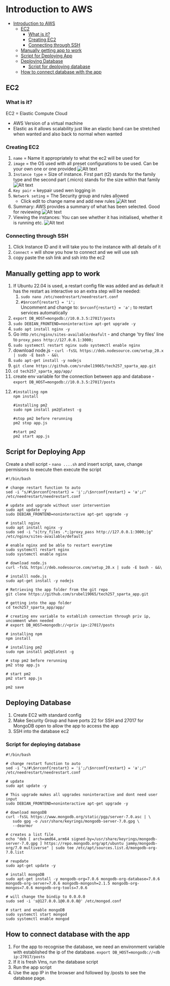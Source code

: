 # Introduction to AWS
- [Introduction to AWS](#introduction-to-aws)
  - [EC2](#ec2)
    - [What is it?](#what-is-it)
    - [Creating EC2](#creating-ec2)
    - [Connecting through SSH](#connecting-through-ssh)
  - [Manually getting app to work](#manually-getting-app-to-work)
  - [Script for Deploying App](#script-for-deploying-app)
  - [Deploying Database](#deploying-database)
    - [Script for deploying database](#script-for-deploying-database)
  - [How to connect database with the app](#how-to-connect-database-with-the-app)


## EC2
### What is it?
EC2 = Elastic Compute Cloud
- AWS Version of a virtual machine
- Elastic as it allows scalability just like an elastic band can be stretched when wanted and also back to normal when wanted

### Creating EC2 
1. `name` = Name it appropriately to what the ec2 will be used for
2. `image` = the OS used with all preset configurations to be used. Can be your own one or one provided
   ![Alt text](image.png)
3. `Instance type` = Size of instance. First part (t2) stands for the family type and the second part (.micro) stands for the size within that family
   ![Alt text](image-1.png)
4. `Key pair` = keypair used wen logging in
5. `Network seting` = The Security group and rules allowed 
   - Click edit to change name and add new rules
![Alt text](image-2.png)
6. Summary: AWS provides a summary of what has been selected. Good for reviewing 
   ![Alt text](image-3.png)
7. Viewing the instances: You can see whether it has initialised, whether it is running etc.
   ![Alt text](image-4.png)

### Connecting through SSH
1. Click Instance ID and it will take you to the instance with all details of it 
2. `Connect` = will show you how to connect and we will use ssh
3. copy paste the ssh link and ssh into the ec2

## Manually getting app to work
1. If Ubuntu 22.04 is used, a restart config file was added and as default it has the restart as interactive so an extra step will be needed:
   1. `sudo nano /etc/needrestart/needrestart.conf` 
   2. `#$nrconf{restart} = 'i';`  
Uncomment and change to:
`$nrconf{restart} = 'a';` to restart services automatically
1. `export DB_HOST=mongodb://10.0.3.5:27017/posts` 
2. `sudo DEBIAN_FRONTEND=noninteractive apt-get upgrade -y`
3. `sudo apt install nginx -y`
4. Go into `/etc/nginx/sites-available/deafult` - and change 'try files' line to `proxy_pass http://127.0.0.1:3000;`
5. `sudo systemctl restart nginx
sudo systemctl enable nginx`
6. download node.js -
`curl -fsSL https://deb.nodesource.com/setup_20.x | sudo -E bash - &&\`
7. `sudo apt-get install -y nodejs`
8. `git clone https://github.com/srubel19065/tech257_sparta_app.git`
9. `cd tech257_sparta_app/app/`
10. create env variable for the connection between app and database - `export DB_HOST=mongodb://10.0.3.5:27017/posts`
11. ```
    #installing npm
    npm install

    #installing pm2 
    sudo npm install pm2@latest -g

    #stop pm2 before rerunning
    pm2 stop app.js

    #start pm2 
    pm2 start app.js
    ```

## Script for Deploying App
Create a shell script - `nano ....sh` and insert script, save, change permisions to execute then execute the script
```
#!/bin/bash

# change restart function to auto 
sed -i "s/#\$nrconf{restart} = 'i';/\$nrconf{restart} = 'a';/" /etc/needrestart/needrestart.conf

# update and upgrade without user intervention
sudo apt update -y
sudo DEBIAN_FRONTEND=noninteractive apt-get upgrade -y

# install nginx
sudo apt install nginx -y
sudo sed -i "s|try_files .*;|proxy_pass http://127.0.0.1:3000;|g" /etc/nginx/sites-available/default

# enable nginx and be able to restart everytime
sudo systemctl restart nginx
sudo systemctl enable nginx

# download node.js
curl -fsSL https://deb.nodesource.com/setup_20.x | sudo -E bash - &&\

# installl node.js
sudo apt-get install -y nodejs

# Retrieving the app folder from the git repo
git clone https://github.com/srubel19065/tech257_sparta_app.git

# getting into the app folder
cd tech257_sparta_app/app/

# creating env variable to establish connection through priv ip, uncomment when needed
# export DB_HOST=mongodb://<priv ip>:27017/posts

# installing npm
npm install

# installing pm2 
sudo npm install pm2@latest -g

# stop pm2 before rerunning
pm2 stop app.js

# start pm2 
pm2 start app.js

pm2 save 
```

## Deploying Database
1. Create EC2 with standard config
2. Make Security Group and have ports 22 for SSH and 27017 for MongoDB open to allow the app to access the app
3. SSH into the database ec2


### Script for deploying database
```
#!/bin/bash

# change restart function to auto 
sed -i "s/#\$nrconf{restart} = 'i';/\$nrconf{restart} = 'a';/" /etc/needrestart/needrestart.conf

# update
sudo apt update -y

# This upgrade makes all upgrades noninteractive and dont need user input
sudo DEBIAN_FRONTEND=noninteractive apt-get upgrade -y

# download mongoDB
curl -fsSL https://www.mongodb.org/static/pgp/server-7.0.asc | \
   sudo gpg -o /usr/share/keyrings/mongodb-server-7.0.gpg \
   --dearmor

# creates a list file
echo "deb [ arch=amd64,arm64 signed-by=/usr/share/keyrings/mongodb-server-7.0.gpg ] https://repo.mongodb.org/apt/ubuntu jammy/mongodb-org/7.0 multiverse" | sudo tee /etc/apt/sources.list.d/mongodb-org-7.0.list

# reupdate
sudo apt-get update -y

# install mongoDB 
sudo apt-get install -y mongodb-org=7.0.6 mongodb-org-database=7.0.6 mongodb-org-server=7.0.6 mongodb-mongosh=2.1.5 mongodb-org-mongos=7.0.6 mongodb-org-tools=7.0.6
 
# will change the bindip to 0.0.0.0
sudo sed -i 's@127.0.0.1@0.0.0.0@' /etc/mongod.conf

# start and enable mongoDB
sudo systemctl start mongod
sudo systemctl enable mongod
```

## How to connect database with the app
1. For the app to recognise the database, we need an environment variable with established the ip of the database. `export DB_HOST=mongodb://<db ip:27017/posts`
2. If it is fresh Vms, run the database script
3. Run the app script
4. Use the app IP in the browser and followed by /posts to see the database page.